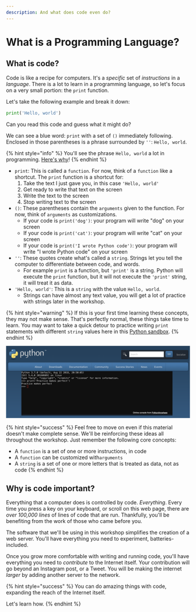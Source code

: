 ```yaml
---
description: And what does code even do?
---
```


# What is a Programming Language?

## What is code?

Code is like a recipe for computers. It's a _specific_ set of _instructions_ in a _language_. There is a lot to learn in a programming language, so let's focus on a very small portion: the `print` function.

Let's take the following example and break it down:

```python
print('Hello, world')
```

Can you read this code and guess what it might do?

We can see a blue word: `print` with a set of `()` immediately following. Enclosed in those parentheses is a phrase surrounded by `''`: `Hello, world`.

{% hint style="info" %}
You'll see the phrase `Hello, world` a lot in programming. [Here's why](https://en.wikipedia.org/wiki/%22Hello,_World!%22_program)!
{% endhint %}

* `print`: This is called a `function`. For now, think of a `function` like a shortcut. The `print` function is a shortcut for:
  1. Take the text I just gave you, in this case `'Hello, world'`
  2. Get ready to write that text on the screen
  3. Write the text to the screen
  4. Stop writing text to the screen
* `()`: These parentheses contain the `arguments` given to the function. For now, think of `arguments` as customizations.
  * If your code is `print('dog')`: your program will write "dog" on your screen
  * If your code is `print('cat')`: your program will write "cat" on your screen
  * If your code is `print('I wrote Python code')`: your program will write "I wrote Python code" on your screen
* `''`: These quotes create what's called a `string`. Strings let you tell the computer to differentiate between code, and words.
  * For example `print` is a function, but `'print'` is a string. Python will execute the `print` function, but it will not execute the `'print'` string, it will treat it as data.
* `'Hello, world'`: This is a `string` with the value `Hello, world`. 
  * Strings can have almost any text value, you will get a lot of practice with strings later in the workshop.

{% hint style="warning" %}
If this is your first time learning these concepts, they may not make sense. That's perfectly normal, these things take time to learn. You may want to take a quick detour to practice writing `print` statements with different `string` values here in this [Python sandbox](https://www.python.org/shell/).
{% endhint %}

![You may want to take some time practicing with print statements. Use the link above.](../.gitbook/assets/image%20%2816%29.png)

{% hint style="success" %}
Feel free to move on even if this material doesn't make complete sense. We'll be reinforcing these ideas all throughout the workshop. Just remember the following core concepts:

* A `function` is a set of one or more instructions, in code
* A `function` can be customized with`arguments`
* A `string` is a set of one or more letters that is treated as data, not as code
{% endhint %}

## Why is code important?

Everything that a computer does is controlled by code. _Everything_. Every time you press a key on your keyboard, or scroll on this web page, there are _over 100,000 lines_ of lines of code that are run. Thankfully, you'll be benefiting from the work of those who came before you.

The software that we'll be using in this workshop simplifies the creation of a web server. You'll have everything you need to experiment, batteries-included.

Once you grow more comfortable with writing and running code, you'll have everything you need to _contribute_ to the Internet itself. Your contribution will go beyond an Instagram post, or a Tweet. You will be making the internet _larger_ by adding another server to the network.

{% hint style="success" %}
You can do amazing things with code, expanding the reach of the Internet itself.

Let's learn how.
{% endhint %}

